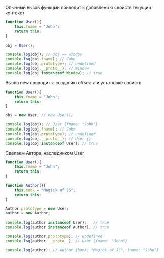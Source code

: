 Обычный вызов функции приводит к добавлению свойств текущий контекст

```javascript
function User(){
    this.fname = "John";
    return this;
}

obj = User();

console.log(obj); // obj == window
console.log(obj.fname); // John
console.log(obj.prototype); // undefined
console.log(obj.__proto__); // Window
console.log(obj instanceof Window); // true
```

Вызов new приводит к созданию объекта и установке свойств

```javascript
function User(){
    this.fname = "John";
    return this;
}

obj = new User; // new User();

console.log(obj); // User {fname: "John"} 
console.log(obj.fname); // John
console.log(obj.prototype); // undefined
console.log(obj.__proto__); // User {}
console.log(obj instanceof User); // true
```

Сделаем Автора, наследником User

```javascript
function User(){
    this.fname = "John";
    return this;
}

function Author(){
    this.book = "Magick of JS";
    return this;
}

Author.prototype = new User;
author = new Author;

console.log(author instanceof User);   // true
console.log(author instanceof Author); // true

console.log(author.prototype); // undefined
console.log(author.__proto__); // User {fname: "John"} 

console.log(author); // Author {book: "Magick of JS", fname: "John"}
```
